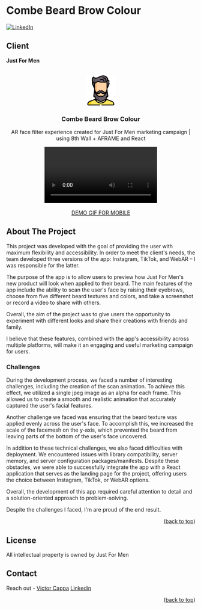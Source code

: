 # Combe Beard Brow Colour

<div id="top"></div>

[![LinkedIn][linkedin-shield]][linkedin-url]

<h2>Client</h2>
<p><b>Just For Men</b></p>


<!-- PROJECT LOGO -->
 

<br />
<div align="center">
  <a href="https://github.com/victorcappa/just-for-men-combe-beard-brow-colour">
    <img src="logo.png" alt="Logo" width="80" height="80">
  </a>

<h3 align="center">Combe Beard Brow Colour</h3>

  <p align="center">
AR face filter experience created for Just For Men marketing campaign | using 8th Wall + AFRAME and React
  </p>
  
   <video src="https://user-images.githubusercontent.com/40408965/208983801-992af262-9b47-4bf3-9b53-534ec86cd769.mp4"> </video>
   
 <a href="https://github.com/victorcappa/just-for-men-combe-beard-brow-colour/blob/main/just-for-men.gif">DEMO GIF FOR MOBILE</a>

</div>


<!-- ABOUT THE PROJECT -->
## About The Project

 
<p align="left">
 <p> 
This project was developed with the goal of providing the user with maximum flexibility and accessibility. In order to meet the client's needs, the team developed three versions of the app: Instagram, TikTok, and WebAR – I was responsible for the latter.

The purpose of the app is to allow users to preview how Just For Men's new product will look when applied to their beard. The main features of the app include the ability to scan the user's face by raising their eyebrows, choose from five different beard textures and colors, and take a screenshot or record a video to share with others.

Overall, the aim of the project was to give users the opportunity to experiment with different looks and share their creations with friends and family. 

I believe that these features, combined with the app's accessibility across multiple platforms, will make it an engaging and useful marketing campaign for users.

 </p>
 
  <h3>Challenges</h3
   <p>
   During the development process, we faced a number of interesting challenges, including the creation of the scan animation. To achieve this effect, we utilized a single jpeg image as an alpha for each frame. This allowed us to create a smooth and realistic animation that accurately captured the user's facial features.

Another challenge we faced was ensuring that the beard texture was applied evenly across the user's face. To accomplish this, we increased the scale of the facemesh on the y-axis, which prevented the beard from leaving parts of the bottom of the user's face uncovered.

In addition to these technical challenges, we also faced difficulties with deployment. We encountered issues with library compatibility, server memory, and server configuration packages/manifests. Despite these obstacles, we were able to successfully integrate the app with a React application that serves as the landing page for the project, offering users the choice between Instagram, TikTok, or WebAR options.

Overall, the development of this app required careful attention to detail and a solution-oriented approach to problem-solving. 

Despite the challenges I faced, I'm are proud of the end result.
   </p>


<p align="right">(<a href="#top">back to top</a>)</p>


<!-- LICENSE -->
## License

All intellectual property is owned by Just For Men

<!-- CONTACT -->
## Contact

Reach out - <a href = "mailto: cappacurta@gmail.com.com">Victor Cappa</a>
<a href="https://www.linkedin.com/in/victor-cappa-50839788/">Linkedin</a>

<p align="right">(<a href="#top">back to top</a>)</p>

[linkedin-shield]: https://img.shields.io/badge/-LinkedIn-black.svg?style=for-the-badge&logo=linkedin&colorB=555
[linkedin-url]: https://www.linkedin.com/in/victor-cappa-50839788/
